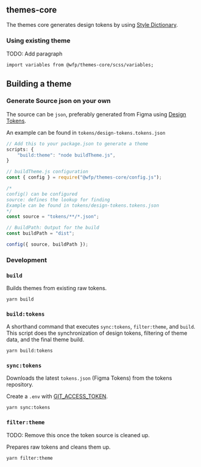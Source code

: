 ## themes-core

The themes core generates design tokens by using [Style Dictionary](https://amzn.github.io/style-dictionary/#).

### Using existing theme

TODO: Add paragraph

```
import variables from @wfp/themes-core/scss/variables;
```

## Building a theme

### Generate Source json on your own

The source can be `json`, preferably generated from Figma using [Design Tokens](https://github.com/lukasoppermann/design-tokens).

An example can be found in `tokens/design-tokens.tokens.json`

```jsx
// Add this to your package.json to generate a theme
scripts: {
    "build:theme": "node buildTheme.js",
}
```

```jsx
// buildTheme.js configuration
const { config } = require("@wfp/themes-core/config.js");

/*
config() can be configured
source: defines the lookup for finding
Example can be found in tokens/design-tokens.tokens.json
*/
const source = "tokens/**/*.json";

// BuildPath: Output for the build
const buildPath = "dist";

config({ source, buildPath });
```

### Development

### `build`

Builds themes from existing raw tokens.

```bash
yarn build
```

### `build:tokens`

A shorthand command that executes `sync:tokens`, `filter:theme`, and `build`. This script does the synchronization of design tokens, filtering of theme data, and the final theme build.

```bash
yarn build:tokens
```

### `sync:tokens`

Downloads the latest `tokens.json` (Figma Tokens) from the tokens repository.

Create a `.env` with [GIT_ACCESS_TOKEN](https://learn.microsoft.com/en-us/azure/devops/organizations/accounts/use-personal-access-tokens-to-authenticate).

```bash
yarn sync:tokens
```

### `filter:theme`

TODO: Remove this once the token source is cleaned up.

Prepares raw tokens and cleans them up.

```bash
yarn filter:theme
```
